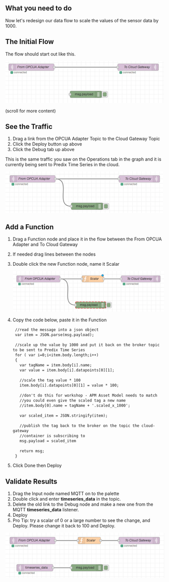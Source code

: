 
## What you need to do

Now let's redesign our data flow to scale the values of the sensor data by 1000.

## The Initial Flow

The flow should start out like this.

![initial-flow](images/initial-flow.png)

(scroll for more content)

## See the Traffic

1. Drag a link from the OPCUA Adapter Topic to the Cloud Gateway Topic
2. Click the Deploy button up above
3. Click the Debug tab up above

This is the same traffic you saw on the Operations tab in the graph and it is currently being sent to Predix Time Series in the cloud.

![initial-flow](images/see-the-traffic.png)

## Add a Function

1. Drag a Function node and place it in the flow between the From OPCUA Adapter and To Cloud Gateway
2. If needed drag lines between the nodes
3. Double click the new Function node, name it Scalar

    ![initial-flow](images/scale-the-data.png)

4. Copy the code below, paste it in the Function

        //read the message into a json object
        var item = JSON.parse(msg.payload);

        //scale up the value by 1000 and put it back on the broker topic to be sent to Predix Time Series
        for ( var i=0;i<item.body.length;i++)
        {
          var tagName = item.body[i].name;
          var value = item.body[i].datapoints[0][1];

          //scale the tag value * 100
          item.body[i].datapoints[0][1] = value * 100;

          //don't do this for workshop - APM Asset Model needs to match
          //you could even give the scaled tag a new name
          //item.body[0].name = tagName + '.scaled_x_1000';

          var scaled_item = JSON.stringify(item);

          //publish the tag back to the broker on the topic the cloud-gateway
          //container is subscribing to
          msg.payload = scaled_item

          return msg;
        }

5. Click Done then Deploy



## Validate Results

1. Drag the Input node named MQTT on to the palette
2. Double click and enter **timeseries_data** in the topic.
3. Delete the old link to the Debug node and make a new one from the MQTT **timeseries_data** listener.
4. Deploy
5. Pro Tip: try a scalar of 0 or a large number to see the change, and Deploy.  Please change it back to 100 and Deploy.

![initial-flow](images/validate-flow.png)
